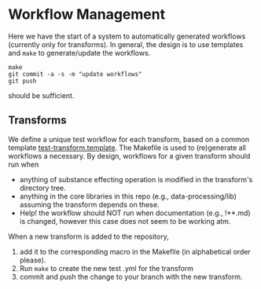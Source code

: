 # Workflow Management

Here we have the start of a system to automatically generated workflows (currently only for transforms). 
In general, the design is to use templates and `make` to generate/update the workflows.

```
make
git commit -a -s -m "update workflows"
git push
```

should be sufficient.

## Transforms 
We define a unique test workflow for each transform, based on a common template [test-transform.template](test-transform.template).
The Makefile is used to (re)generate all workflows a necessary.  By design, workflows for a given transform should run when

* anything of substance effecting operation is modified in the transform's directory tree.
* anything in the core libraries in this repo (e.g., data-processing/lib) assuming the transform depends on these.
* Help! the workflow should NOT run when documentation (e.g., !**.md) is changed, however this case does not seem to be working atm.

When a new transform is added to the repository, 

1. add it to the corresponding macro in the Makefile (in alphabetical order please). 
1. Run `make` to create the new test .yml for the transform
1. commit and push the change to your branch with the new transform.

